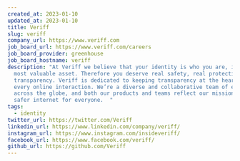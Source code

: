 ```yaml
---
created_at: 2023-01-10
updated_at: 2023-01-10
title: Veriff
slug: veriff
company_url: https://www.veriff.com
job_board_url: https://www.veriff.com/careers
job_board_provider: greenhouse
job_board_hostname: veriff
description: "At Veriff we believe that your identity is who you are, it’s your
  most valuable asset. Therefore you deserve real safety, real protection, real
  transparency. Veriff is dedicated to keeping transparency at the heart of
  every online interaction. We’re a diverse and collaborative team of experts
  across the globe, and both our products and teams reflect our mission for a
  safer internet for everyone.  "
tags:
  - identity
twitter_url: https://twitter.com/Veriff
linkedin_url: https://www.linkedin.com/company/veriff/
instagram_url: https://www.instagram.com/insideveriff/
facebook_url: https://www.facebook.com/veriff/
github_url: https://github.com/Veriff
---
```

